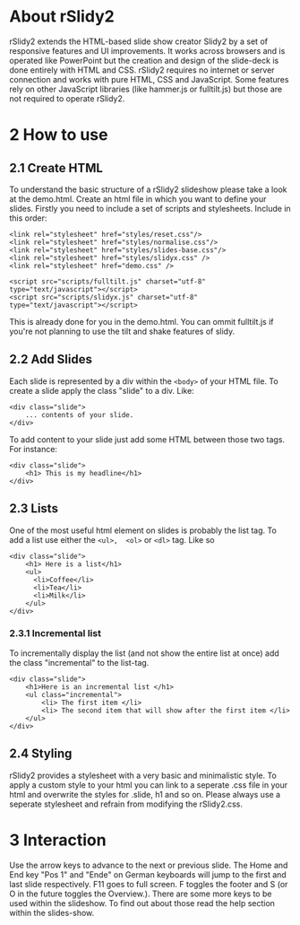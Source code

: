 # About rSlidy2
rSlidy2 extends the HTML-based slide show creator Slidy2 by a set of responsive features and UI improvements. It works across browsers and is operated like PowerPoint but the creation and design of the slide-deck is done entirely with HTML and CSS. rSlidy2 requires no internet or server connection and works with pure HTML, CSS and JavaScript. Some features rely on other JavaScript libraries (like hammer.js or fulltilt.js) but those are not required to operate rSlidy2. 


# 2 How to use

## 2.1 Create HTML
To understand the basic structure of a rSlidy2 slideshow please take a look at the demo.html. 
Create an html file in which you want to define your slides. Firstly you need to include a set of scripts and stylesheets. Include in this order: 


```
<link rel="stylesheet" href="styles/reset.css"/>
<link rel="stylesheet" href="styles/normalise.css"/>
<link rel="stylesheet" href="styles/slides-base.css"/>
<link rel="stylesheet" href="styles/slidyx.css" />
<link rel="stylesheet" href="demo.css" />

<script src="scripts/fulltilt.js" charset="utf-8" type="text/javascript"></script>
<script src="scripts/slidyx.js" charset="utf-8" type="text/javascript"></script>

```

This is already done for you in the demo.html. You can ommit fulltilt.js if you're not planning to use the tilt and shake features of slidy. 


## 2.2 Add Slides
Each slide is represented by a div within the ```<body>``` of your HTML file. To create a slide apply the class "slide" to a div. 
Like: 

```
<div class="slide"> 
    ... contents of your slide. 
</div>

```

To add content to your slide just add some HTML between those two tags. For instance: 

```
<div class="slide"> 
    <h1> This is my headline</h1>
</div>

```


## 2.3 Lists 
One of the most useful html element on slides is probably the list tag. To add a list use either the ```<ul>,  <ol>``` or ```<dl>``` tag. Like so

```
<div class="slide"> 
    <h1> Here is a list</h1>
    <ul>
      <li>Coffee</li>
      <li>Tea</li>
      <li>Milk</li>
    </ul> 
</div>

```

### 2.3.1 Incremental list
To incrementally display the list (and not show the entire list at once)  add the class "incremental" to the list-tag. 

```
<div class="slide">
    <h1>Here is an incremental list </h1>
    <ul class="incremental"> 
        <li> The first item </li>
        <li> The second item that will show after the first item </li>
    </ul>
</div>

```

## 2.4 Styling
rSlidy2 provides a stylesheet with a very basic and minimalistic style. To apply a custom style to your html you can link to a seperate .css file in your html and overwrite the styles for .slide, h1 and so on. 
Please always use a seperate stylesheet and refrain from modifying the rSlidy2.css. 


# 3 Interaction 
Use the arrow keys to advance to the next or previous slide. The Home and End key "Pos 1" and "Ende" on German keyboards will jump to the first and last slide respectively. F11 goes to full screen. F toggles the footer and S (or O in the future toggles the Overview.). There are some more keys to be used within the slideshow. To find out about those read the help section within the slides-show. 
